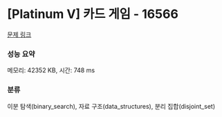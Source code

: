 # [Platinum V] 카드 게임 - 16566 

[문제 링크](https://www.acmicpc.net/problem/16566) 

### 성능 요약

메모리: 42352 KB, 시간: 748 ms

### 분류

이분 탐색(binary_search), 자료 구조(data_structures), 분리 집합(disjoint_set)

